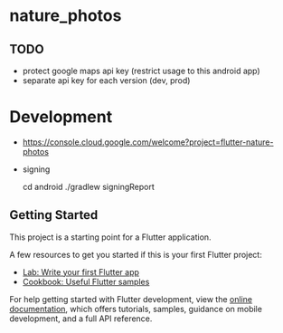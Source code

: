 # nature_photos

## TODO

- protect google maps api key (restrict usage to this android app)
- separate api key for each version (dev, prod)

# Development

- https://console.cloud.google.com/welcome?project=flutter-nature-photos

- signing

    cd android
    ./gradlew signingReport

## Getting Started

This project is a starting point for a Flutter application.

A few resources to get you started if this is your first Flutter project:

- [Lab: Write your first Flutter app](https://docs.flutter.dev/get-started/codelab)
- [Cookbook: Useful Flutter samples](https://docs.flutter.dev/cookbook)

For help getting started with Flutter development, view the
[online documentation](https://docs.flutter.dev/), which offers tutorials,
samples, guidance on mobile development, and a full API reference.
